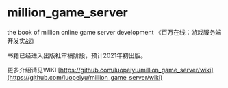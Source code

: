 # million_game_server
the book of million online game server development 
《百万在线：游戏服务端开发实战》

书籍已经进入出版社审稿阶段，预计2021年初出版。  


更多介绍请见WIKI  [https://github.com/luopeiyu/million_game_server/wiki](https://github.com/luopeiyu/million_game_server/wiki) 

